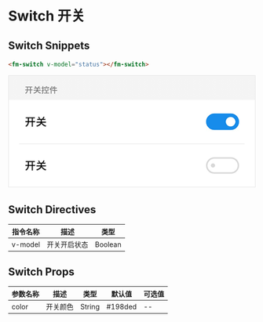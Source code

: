 # Switch 开关

## Switch Snippets

```html
<fm-switch v-model="status"></fm-switch>
```

![](img/switch.png)

## Switch Directives

| 指令名称 | 描述 | 类型 |
| ----- | ----- | ----- |
| v-model | 开关开启状态 | Boolean |

## Switch Props

| 参数名称 | 描述 | 类型 | 默认值 | 可选值 |
| ----- | ----- | ----- | ----- | ----- |
| color | 开关颜色 | String | #198ded | -- |